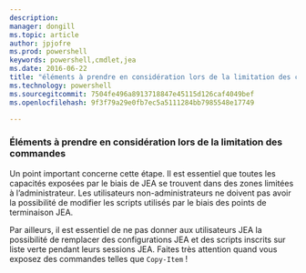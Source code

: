 ```yaml
---
description: 
manager: dongill
ms.topic: article
author: jpjofre
ms.prod: powershell
keywords: powershell,cmdlet,jea
ms.date: 2016-06-22
title: "éléments à prendre en considération lors de la limitation des commandes"
ms.technology: powershell
ms.sourcegitcommit: 7504fe496a8913718847e45115d126caf4049bef
ms.openlocfilehash: 9f3f79a29e0fb7ec5a5111284bb7985548e17749

---
```


### Éléments à prendre en considération lors de la limitation des commandes
Un point important concerne cette étape.
Il est essentiel que toutes les capacités exposées par le biais de JEA se trouvent dans des zones limitées à l’administrateur.
Les utilisateurs non-administrateurs ne doivent pas avoir la possibilité de modifier les scripts utilisés par le biais des points de terminaison JEA.

Par ailleurs, il est essentiel de ne pas donner aux utilisateurs JEA la possibilité de remplacer des configurations JEA et des scripts inscrits sur liste verte pendant leurs sessions JEA.
Faites très attention quand vous exposez des commandes telles que `Copy-Item` !




<!--HONumber=Jun16_HO4-->


